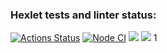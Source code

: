 ### Hexlet tests and linter status:
[![Actions Status](https://github.com/steshi/frontend-project-lvl3/workflows/hexlet-check/badge.svg)](https://github.com/steshi/frontend-project-lvl3/actions)
[![Node CI](https://github.com/steshi/frontend-project-lvl3/actions/workflows/nodejs.yml/badge.svg)](https://github.com/steshi/frontend-project-lvl3/actions/workflows/nodejs.yml)
<a href="https://codeclimate.com/github/steshi/frontend-project-lvl3/maintainability"><img src="https://api.codeclimate.com/v1/badges/9e14846f2ac0d5f4b870/maintainability" /></a>
<a href="https://codeclimate.com/github/steshi/frontend-project-lvl3/test_coverage"><img src="https://api.codeclimate.com/v1/badges/9e14846f2ac0d5f4b870/test_coverage" /></a>
1